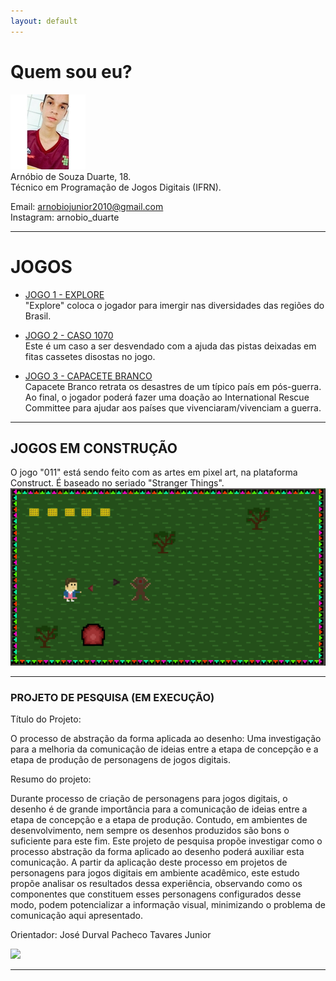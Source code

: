 ```yaml
---
layout: default
---
```

# Quem sou eu?
   ![](arno.jpg)  
Arnóbio de Souza Duarte, 18.  
Técnico em Programação de Jogos Digitais (IFRN).  

Email: arnobiojunior2010@gmail.com  
Instagram: arnobio_duarte

* * * 

# JOGOS

* [JOGO 1 - EXPLORE](https://thewordkh.github.io/Explore/)  
"Explore" coloca o jogador para imergir nas diversidades das regiões do Brasil.


* [JOGO 2 - CASO 1070](https://leonardofelipe.github.io/CASO1070/)  
Este é um caso a ser desvendado com a ajuda das pistas deixadas em fitas cassetes disostas no jogo.


* [JOGO 3 - CAPACETE BRANCO](https://zevictor.github.io/CapWhite/)  
Capacete Branco retrata os desastres de um típico país em pós-guerra. Ao final, o jogador poderá fazer uma doação ao International Rescue Committee para ajudar aos países que vivenciaram/vivenciam a guerra.

* * *

## JOGOS EM CONSTRUÇÃO
O jogo "011" está sendo feito com as artes em pixel art, na plataforma Construct. É baseado no seriado "Stranger Things".    
![](011.png)    

* * * 
### PROJETO DE PESQUISA (EM EXECUÇÃO)  
Título do Projeto:  

O processo de abstração da forma aplicada ao desenho: Uma investigação para a melhoria da comunicação de ideias entre a etapa de concepção e a etapa de produção de personagens de jogos digitais.  

Resumo do projeto:  

Durante processo de criação de personagens para jogos digitais, o desenho é de grande importância para a comunicação de ideias entre a etapa de concepção e a etapa de produção. Contudo, em ambientes de desenvolvimento, nem sempre os desenhos produzidos são bons o suficiente para este fim. Este projeto de pesquisa propõe investigar como o processo abstração da forma aplicado ao desenho poderá auxiliar esta comunicação. A partir da aplicação deste processo em projetos de personagens para jogos digitais em ambiente acadêmico, este estudo propõe analisar os resultados dessa experiência, observando como os componentes que constituem esses personagens configurados desse modo, podem potencializar a informação visual, minimizando o problema de comunicação aqui apresentado.  

Orientador: José Durval Pacheco Tavares Junior

![](http://portal.ifrn.edu.br/++resource++ifrn.tema2011.images/logo.png)
  
* * * 
